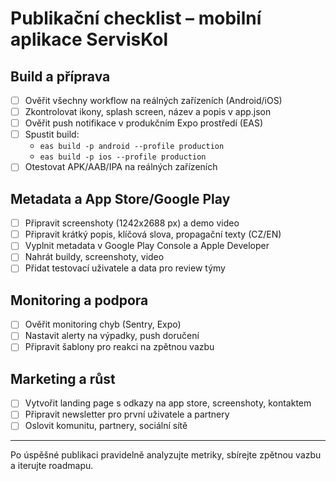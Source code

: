 # Publikační checklist – mobilní aplikace ServisKol

## Build a příprava
- [ ] Ověřit všechny workflow na reálných zařízeních (Android/iOS)
- [ ] Zkontrolovat ikony, splash screen, název a popis v app.json
- [ ] Ověřit push notifikace v produkčním Expo prostředí (EAS)
- [ ] Spustit build:
  - `eas build -p android --profile production`
  - `eas build -p ios --profile production`
- [ ] Otestovat APK/AAB/IPA na reálných zařízeních

## Metadata a App Store/Google Play
- [ ] Připravit screenshoty (1242x2688 px) a demo video
- [ ] Připravit krátký popis, klíčová slova, propagační texty (CZ/EN)
- [ ] Vyplnit metadata v Google Play Console a Apple Developer
- [ ] Nahrát buildy, screenshoty, video
- [ ] Přidat testovací uživatele a data pro review týmy

## Monitoring a podpora
- [ ] Ověřit monitoring chyb (Sentry, Expo)
- [ ] Nastavit alerty na výpadky, push doručení
- [ ] Připravit šablony pro reakci na zpětnou vazbu

## Marketing a růst
- [ ] Vytvořit landing page s odkazy na app store, screenshoty, kontaktem
- [ ] Připravit newsletter pro první uživatele a partnery
- [ ] Oslovit komunitu, partnery, sociální sítě

---

Po úspěšné publikaci pravidelně analyzujte metriky, sbírejte zpětnou vazbu a iterujte roadmapu.
